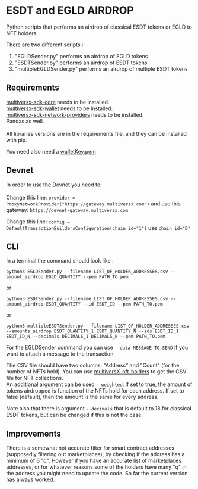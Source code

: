 # ESDT and EGLD AIRDROP
Python scripts that performs an airdrop of classical ESDT tokens or EGLD to NFT holders. 

There are two different scripts : 
<ol>
  <li>"EGLDSender.py" performs an airdrop of EGLD tokens </li>
  <li>"ESDTSender.py" performs an airdrop of ESDT tokens </li>
  <li>"multipleEGLDSender.py" performs an airdrop of multiple ESDT tokens </li>
</ol>


## Requirements

[multiversx-sdk-core](https://pypi.org/project/multiversx-sdk-core/) needs to be installed.  <br>
[multiversx-sdk-wallet](https://pypi.org/project/multiversx-sdk-wallet/) needs to be installed.  <br>
[multiversx-sdk-network-providers](https://pypi.org/project/multiversx-sdk-network-providers/) needs to be installed.  <br>
Pandas as well.  <br>  <br>
All libraries versions are in the requirements file, and they can be installed with pip. 

You need also need a [walletKey.pem](https://docs.multiversx.com/sdk-and-tools/sdk-py/deriving-the-wallet-pem-file/#__docusaurus/)

## Devnet

In order to use the Devnet you need to: <br><br>
Change this line: 
```provider = ProxyNetworkProvider("https://gateway.multiversx.com")```
and use this gateway: ```https://devnet-gateway.multiversx.com```

Change this line: ```config = DefaultTransactionBuildersConfiguration(chain_id="1")```
use ```chain_id="D"```

## CLI

In a terminal the command should look like :

```python3 EGLDSender.py --filename LIST_OF_HOLDER_ADDRESSES.csv --amount_airdrop EGLD_QUANTITY --pem PATH_TO.pem```

or

```python3 ESDTSender.py --filename LIST_OF_HOLDER_ADDRESSES.csv --amount_airdrop ESDT_QUANTITY --id ESDT_ID --pem PATH_TO.pem```

or 

```python3 multipleESDTSender.py --filename LIST_OF_HOLDER_ADDRESSES.csv --amounts_airdrop ESDT_QUANTITY_1 ESDT_QUANTITY_N --ids ESDT_ID_1 ESDT_ID_N --decimals DECIMALS_1 DECIMALS_N --pem PATH_TO.pem```

For the EGLDSender command you can use ```--data MESSAGE TO SEND``` if you want to attach a message to the transaction

The CSV file should have two columns: "Address" and "Count" (for the number of NFTs hold). You can use [multiversX-nft-holders](https://github.com/xdevguild/multiversX-nft-holders) to get the CSV file for NFT collections. <br>
An additional argument can be used `--weighted`. If set to true, the amount of tokens airdropped is function of the NFTs hold for each address. If
set to false (default), then the amount is the same for every address. <br>

Note also that there is argument `--decimals` that is default to 18 for classical ESDT tokens, but can be changed if this is not the case.


## Improvements

There is a somewhat not accurate filter for smart contract addresses (supposedly filtering out marketplaces), by checking if the address has a minimum of 6 "q". However if you have an accurate list of marketplaces addresses, or for whatever reasons some of the holders have many "q" in the address you might need to update the code. So far the current version has always worked.
